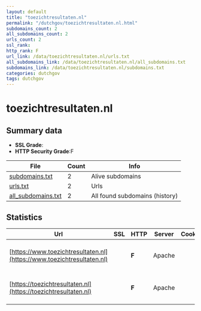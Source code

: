 ```yaml
---
layout: default
title: "toezichtresultaten.nl"
permalink: "/dutchgov/toezichtresultaten.nl.html"
subdomains_count: 2
all_subdomains_count: 2
urls_count: 2
ssl_rank: 
http_rank: F
url_link: /data/toezichtresultaten.nl/urls.txt
all_subdomains_link: /data/toezichtresultaten.nl/all_subdomains.txt
subdomains_link: /data/toezichtresultaten.nl/subdomains.txt
categories: dutchgov
tags: dutchgov
---
```



# toezichtresultaten.nl
## Summary data


 - **SSL Grade**:
 - **HTTP Security Grade**:F


| File       | Count | Info |
|------------|-------|------|
|[subdomains.txt](/DutchGovScope/data/toezichtresultaten.nl/subdomains.txt)|2|Alive subdomains|
|[urls.txt](/DutchGovScope/data/toezichtresultaten.nl/urls.txt)|2|Urls|
|[all_subdomains.txt](/DutchGovScope/data/toezichtresultaten.nl/all_subdomains.txt)|2|All found subdomains (history)|


## Statistics


| Url | SSL | HTTP | Server | Cookie | HSTS | CORS | CTO | CSP | XFO | XXP | RP |FP| Tech |Title |
|--------|-------|-------|------|------|------|------|------|------|------|------|------|------|------|------|
|[https://www.toezichtresultaten.nl](https://www.toezichtresultaten.nl)| | **F**|Apache| | | | | | | | :white_check_mark: | |Apache HTTP Server HSTS|Toezichtresultat...|
|[https://toezichtresultaten.nl](https://toezichtresultaten.nl)| | **F**|Apache| | | | | | | | :white_check_mark: | |Apache HTTP Server HSTS|Toezichtresultat...|

